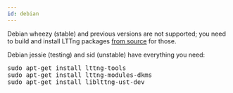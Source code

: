 ```yaml
---
id: debian
---
```


Debian wheezy (stable) and previous versions are not supported; you
need to build and install LTTng packages
[from source](#doc-building-from-source) for those.

Debian jessie (testing) and sid (unstable) have everything you need:

<pre class="term">
sudo apt-get install lttng-tools
sudo apt-get install lttng-modules-dkms
sudo apt-get install liblttng-ust-dev
</pre>
